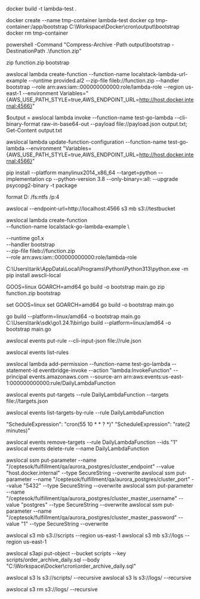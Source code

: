 
docker build -t lambda-test .

docker create --name tmp-container lambda-test
docker cp tmp-container:/app/bootstrap C:\Workspace\Docker\cron\output\bootstrap
docker rm tmp-container

powershell -Command "Compress-Archive -Path output\bootstrap -DestinationPath .\function.zip"

zip function.zip bootstrap

awslocal lambda create-function --function-name localstack-lambda-url-example --runtime provided.al2 --zip-file fileb://function.zip --handler bootstrap --role arn:aws:iam::000000000000:role/lambda-role --region us-east-1 --environment Variables="{AWS_USE_PATH_STYLE=true,AWS_ENDPOINT_URL=http://host.docker.internal:4566}"


$output = awslocal lambda invoke --function-name test-go-lambda --cli-binary-format raw-in-base64-out  --payload file://payload.json output.txt; Get-Content output.txt

awslocal lambda update-function-configuration --function-name test-go-lambda --environment "Variables={AWS_USE_PATH_STYLE=true,AWS_ENDPOINT_URL=http://host.docker.internal:4566}"




pip install  --platform manylinux2014_x86_64 --target=python --implementation cp  --python-version 3.8  --only-binary=:all: --upgrade psycopg2-binary -t package

format D: /fs:ntfs /p:4


awslocal --endpoint-url=http://localhost:4566 s3 mb s3://testbucket


awslocal lambda create-function \
--function-name localstack-go-lambda-example \

--runtime go1.x \
--handler bootstrap \
--zip-file fileb://function.zip \
--role arn:aws:iam::000000000000:role/lambda-role


C:\Users\tarik\AppData\Local\Programs\Python\Python313\python.exe -m pip install awscli-local


GOOS=linux GOARCH=amd64 go build -o bootstrap main.go
zip function.zip bootstrap

set GOOS=linux
set GOARCH=amd64
go build -o bootstrap main.go

go build --platform=linux/amd64 -o bootstrap main.go
C:\Users\tarik\sdk\go1.24.1\bin\go build --platform=linux/amd64 -o bootstrap main.go



awslocal events put-rule --cli-input-json file://rule.json

awslocal events list-rules

awslocal lambda add-permission --function-name test-go-lambda --statement-id eventbridge-invoke --action "lambda:InvokeFunction" --principal events.amazonaws.com --source-arn arn:aws:events:us-east-1:000000000000:rule/DailyLambdaFunction

awslocal events put-targets --rule DailyLambdaFunction --targets file://targets.json


awslocal events list-targets-by-rule --rule DailyLambdaFunction

"ScheduleExpression": "cron(55 10 * * ? *)"
"ScheduleExpression": "rate(2 minutes)"


awslocal events remove-targets --rule DailyLambdaFunction --ids "1"
awslocal events delete-rule --name DailyLambdaFunction





awslocal ssm put-parameter --name "/ceptesok/fulfillment/qa/aurora_postgres/cluster_endpoint" --value "host.docker.internal" --type SecureString --overwrite
awslocal ssm put-parameter --name "/ceptesok/fulfillment/qa/aurora_postgres/cluster_port" --value "5432" --type SecureString --overwrite
awslocal ssm put-parameter --name "/ceptesok/fulfillment/qa/aurora_postgres/cluster_master_username" --value "postgres" --type SecureString --overwrite
awslocal ssm put-parameter --name "/ceptesok/fulfillment/qa/aurora_postgres/cluster_master_password" --value "1" --type SecureString --overwrite


awslocal s3 mb s3://scripts --region us-east-1
awslocal s3 mb s3://logs --region us-east-1

awslocal s3api put-object --bucket scripts --key scripts/order_archive_daily.sql --body "C:\Workspace\Docker\cron\order_archive_daily.sql"


awslocal s3 ls s3://scripts/ --recursive
awslocal s3 ls s3://logs/ --recursive

awslocal s3 rm s3://logs/ --recursive
